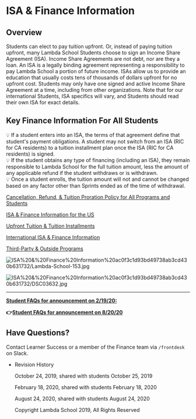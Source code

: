 # ISA & Finance Information

## Overview

Students can elect to pay tuition upfront. Or, instead of paying tuition upfront, many Lambda School Students choose to sign an Income Share Agreement (ISA). Income Share Agreements are not debt, nor are they a loan. An ISA is a legally binding agreement representing a responsibility to pay Lambda School a portion of future income. ISAs allow us to provide an education that usually costs tens of thousands of dollars upfront for no upfront cost. Students may only have one signed and active Income Share Agreement at a time, including from other organizations. Note that for our international Students, ISA specifics will vary, and Students should read their own ISA for exact details.

## Key Finance Information For All Students

<aside>
💡 If a student enters into an ISA, the terms of that agreement define that student's payment obligations. A student may not switch from an ISA (RIC for CA residents) to a tuition installment plan once the ISA (RIC for CA residents)  is signed.

</aside>

<aside>
💡 If the student obtains any type of financing (including an ISA), they remain responsible to Lambda School for the full tuition amount, less the amount of any applicable refund if the student withdraws or is withdrawn.

</aside>

<aside>
💡 Once a student enrolls, the tuition amount will not and cannot be changed based on any factor other than Sprints ended as of the time of withdrawal.

</aside>

[Cancellation, Refund, & Tuition Proration Policy for All Programs and Students ](ISA%20&%20Finance%20Information%20ac0f3c1d93bd49738ab3cd430b631732/Cancellation,%20Refund,%20&%20Tuition%20Proration%20Policy%20f%20070eb0b74d7c43dcb060fc1ad32a390e.md)

[ISA & Finance Information for the US](ISA%20&%20Finance%20Information%20ac0f3c1d93bd49738ab3cd430b631732/ISA%20&%20Finance%20Information%20for%20the%20US%200c79df0379fb4bfbb8f9c331d8668fa9.md)

[Upfront Tuition & Tuition Installments](ISA%20&%20Finance%20Information%20ac0f3c1d93bd49738ab3cd430b631732/Upfront%20Tuition%20&%20Tuition%20Installments%204d298da9a93844f1b9b543f3b75d9da7.md)

[International ISA & Finance Information](ISA%20&%20Finance%20Information%20ac0f3c1d93bd49738ab3cd430b631732/International%20ISA%20&%20Finance%20Information%20e2dbf44a45c94e20ae146c625c8c51ba.md)

[Third-Party & Outside Programs](ISA%20&%20Finance%20Information%20ac0f3c1d93bd49738ab3cd430b631732/Third-Party%20&%20Outside%20Programs%20993faa0a661645f1aa00d3688241cd60.md)

![ISA%20&%20Finance%20Information%20ac0f3c1d93bd49738ab3cd430b631732/Lambda-School-153.jpg](ISA%20&%20Finance%20Information%20ac0f3c1d93bd49738ab3cd430b631732/Lambda-School-153.jpg)

![ISA%20&%20Finance%20Information%20ac0f3c1d93bd49738ab3cd430b631732/DSC03632.jpg](ISA%20&%20Finance%20Information%20ac0f3c1d93bd49738ab3cd430b631732/DSC03632.jpg)

---

[**Student FAQs for announcement on 2/19/20:**](ISA%20&%20Finance%20Information%20ac0f3c1d93bd49738ab3cd430b631732/Student%20FAQs%20for%20announcement%20on%202%2019%2020%20815a920ab225445b955e492be980337a.md)

**👉[Student FAQs for announcement on 8/20/20](https://www.notion.so/CA-ISA-Update-FAQ-2c1c507bc6ac4d8e8c2e08bf09657155)**

## Have Questions?

Contact Learner Success or a member of the Finance team via `/frontdesk` on Slack.

- Revision History
    
    October 24, 2019, shared with students October 25, 2019
    
    February 18, 2020, shared with students February 18, 2020
    
    August 24, 2020, shared with students August 24, 2020
    
    Copyright Lambda School 2019, All Rights Reserved